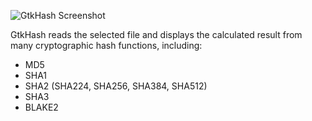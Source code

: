 ![GtkHash Screenshot](https://raw.githubusercontent.com/tristanheaven/gtkhash/master/screenshots/readme.png)

GtkHash reads the selected file and displays the calculated result from many cryptographic hash functions, including:
* MD5
* SHA1
* SHA2 (SHA224, SHA256, SHA384, SHA512)
* SHA3
* BLAKE2
